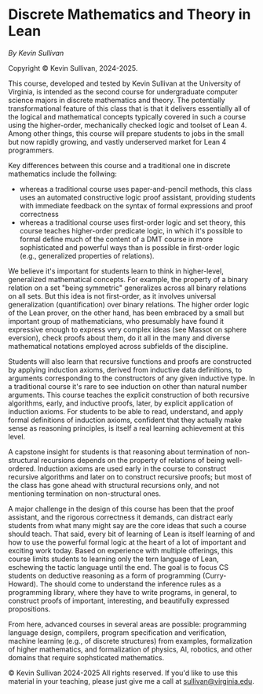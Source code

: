 # Discrete Mathematics and Theory in Lean

*By Kevin Sullivan*

Copyright &copy; Kevin Sullivan, 2024-2025.

This course, developed and tested by Kevin Sullivan at the University of Virginia, is intended as the second course for undergraduate computer science majors in discrete mathematics and theory. The potentially transformational feature of this class that is that it delivers essentially all of the logical and mathematical concepts typically covered in such a course using the higher-order, mechanically checked logic and toolset of Lean 4. Among other things, this course will prepare students to jobs in the small but now rapidly growing, and vastly underserved market for Lean 4 programmers.

Key differences between this course and a traditional one in discrete mathematics include the follwing:

- whereas a traditional course uses paper-and-pencil methods, this class uses an automated constructive logic proof assistant, providing students with immediate feedback on the syntax of formal expressions and proof correctness
- whereas a traditional course uses first-order logic and set theory, this course teaches higher-order predicate logic, in which it's possible to formal define much of the content of a DMT course in more sophisticated and powerful ways than is possible in first-order logic (e.g., generalized properties of relations). 
  
We believe it's important for students learn to think in higher-level, generalized mathematical concepts. For example, the property of a binary relation on a set "being symmetric" generalizes across all binary relations on all sets. But this idea is not first-order, as it involves universal generalization (quantification) over binary relations. The higher order logic of the Lean prover, on the other hand, has been embraced by a small but important group of mathematicians, who presumably have found it expressive enough to express very complex ideas (see Massot on sphere eversion), check proofs about them, do it all in the many and diverse mathematical notations employed across subfields of the discipline.

Students will also learn that recursive functions and proofs are constructed by applying induction axioms, derived from inductive data definitions, to arguments corresponding to the constructors of any given inductive type. In a traditional course it's rare to see induction on other than natural number arguments. This course teaches the explicit construction of both recursive algorithms, early, and inductive proofs, later, by explicit application of induction axioms. For students to be able to read, understand, and apply formal definitions of induction axioms, confident that they actually make sense as reasoning principles, is itself a real learning achievement at this level.

A capstone insight for students is that reasoning about termination of non-structural recursions depends on the property of relations of being well-ordered. Induction axioms are used early in the course to construct recursive algorithms and later on to construct recursive proofs; but most of the class has gone ahead with structural recursions only, and not mentioning termination on non-structural ones.

A major challenge in the design of this course has been that the proof assistant, and the rigorous correctness it demands, can distract early students from what many might say are the core ideas that such a course should teach. That said, every bit of learning of Lean is itself learning of and how to use the powerful formal logic at the heart of a lot of important and exciting work today. Based on experience with multiple offerings, this course limits students to learning only the tern language of Lean, eschewing the tactic language until the end. The goal is to focus CS students on deductive reasoning as a form of programming (Curry-Howard). The should come to understand the inference rules as a programming library, where they have to write programs, in general, to construct proofs of important, interesting, and beautifully expressed propositions.  

 From here, advanced courses in several areas are possible: programming language design, compilers, program specification and verification, machine learning (e.g., of discrete structures) from examples, formalization of higher mathematics, and formalization of physics, AI, robotics, and other domains that require sophsticated mathematics.

 &copy; Kevin Sullivan 2024-2025 All rights reserved. If you'd like to use this material in your teaching, please just give me a call at sullivan@virginia.edu.